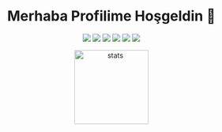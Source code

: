 
<h1 align="center">Merhaba Profilime Hoşgeldin 👋</h1>
<p align="center">
  <a href="https://discord.com/users/257307300400726019" target"blank_"><img src="https://img.shields.io/badge/Discord%20Profilim%20-7289DA.svg?&style=for-the-badge&logo=discord&logoColor=white"></a>
  <a href="https://open.spotify.com/user/215vk47kvr3j6mwvweq4m5z6i?si=1ReATOe7QgqmnMspmbLrMA" target"blank_"><img src="https://img.shields.io/badge/Spotify%20Hesab%C4%B1m%20-1ed760.svg?&style=for-the-badge&logo=spotify&logoColor=white"></a>
  <a href="https://www.reddit.com/user/BilalTaner" target"blank_"><img src="https://img.shields.io/badge/reddit%20-ff3b00.svg?&style=for-the-badge&logo=reddit&logoColor=white"></a>
  <a href="https://www.youtube.com/channel/UCpyYofIKe-F4Gh7g5gPuUSg" target"blank_"><img src="https://img.shields.io/badge/SHYNOX%20-ff0000.svg?&style=for-the-badge&logo=youtube&logoColor=white"></a>
  <a href="https://www.instagram.com/bbilaltanerr/" target"blank_"><img src="https://img.shields.io/badge/INSTAGRAM%20-DC3175.svg?&style=for-the-badge&logo=instagram&logoColor=white"></a>
  <a href="https://github.com/BilalTaner" target"blank_"><img src="https://img.shields.io/badge/GitHub%20-191717.svg?&style=for-the-badge&logo=github&logoColor=white"></a>
</p>

<p align="center">
  <img src="https://github-readme-stats.vercel.app/api?username=BilalTaner&count_private=true&show_icons=true&theme=dark&hide_border=true" width="%100" height="150px" alt="stats" />
</p>
